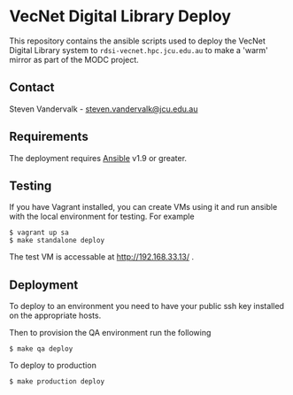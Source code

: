 VecNet Digital Library Deploy
=============================

This repository contains the ansible scripts used to deploy the VecNet Digital
Library system to `rdsi-vecnet.hpc.jcu.edu.au` to make a 'warm' mirror as part of the MODC project.

## Contact
Steven Vandervalk - steven.vandervalk@jcu.edu.au

## Requirements
The deployment requires [Ansible] v1.9 or greater.

[Ansible]: http://www.ansible.com/home

## Testing

If you have Vagrant installed, you can create VMs using it and run ansible with
the local environment for testing.
For example

    $ vagrant up sa
    $ make standalone deploy

The test VM is accessable at http://192.168.33.13/ .


## Deployment

To deploy to an environment you need to have your public ssh key installed on
the appropriate hosts.

Then to provision the QA environment run the following

    $ make qa deploy

To deploy to production

    $ make production deploy

